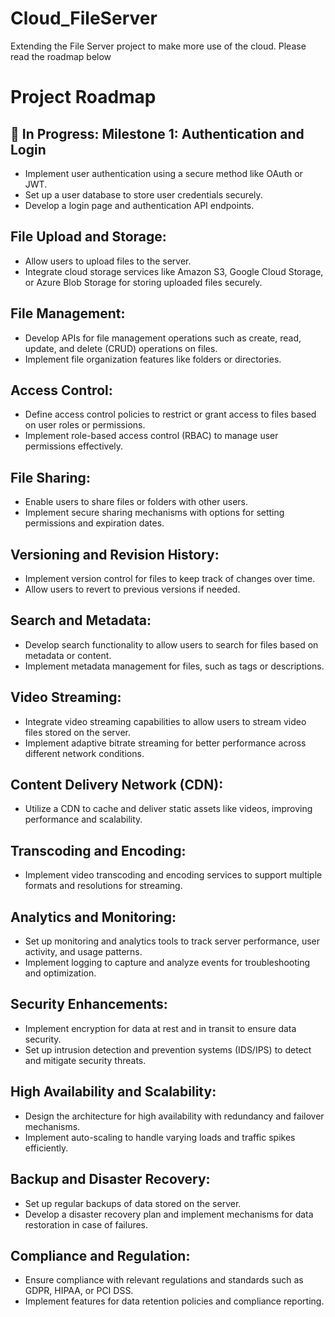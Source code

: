 # Cloud_FileServer
Extending the File Server project to make more use of the cloud. Please read the roadmap below


# Project Roadmap

## 🚀 In Progress: Milestone 1: Authentication and Login
- Implement user authentication using a secure method like OAuth or JWT.
- Set up a user database to store user credentials securely.
- Develop a login page and authentication API endpoints.

## File Upload and Storage:
- Allow users to upload files to the server.
- Integrate cloud storage services like Amazon S3, Google Cloud Storage, or Azure Blob Storage for storing uploaded files securely.

## File Management:
- Develop APIs for file management operations such as create, read, update, and delete (CRUD) operations on files.
- Implement file organization features like folders or directories.

## Access Control:
- Define access control policies to restrict or grant access to files based on user roles or permissions.
- Implement role-based access control (RBAC) to manage user permissions effectively.

## File Sharing:
- Enable users to share files or folders with other users.
- Implement secure sharing mechanisms with options for setting permissions and expiration dates.

## Versioning and Revision History:
- Implement version control for files to keep track of changes over time.
- Allow users to revert to previous versions if needed.

## Search and Metadata:
- Develop search functionality to allow users to search for files based on metadata or content.
- Implement metadata management for files, such as tags or descriptions.

## Video Streaming:
- Integrate video streaming capabilities to allow users to stream video files stored on the server.
- Implement adaptive bitrate streaming for better performance across different network conditions.

## Content Delivery Network (CDN):
- Utilize a CDN to cache and deliver static assets like videos, improving performance and scalability.

## Transcoding and Encoding:
- Implement video transcoding and encoding services to support multiple formats and resolutions for streaming.

## Analytics and Monitoring:
- Set up monitoring and analytics tools to track server performance, user activity, and usage patterns.
- Implement logging to capture and analyze events for troubleshooting and optimization.

## Security Enhancements:
- Implement encryption for data at rest and in transit to ensure data security.
- Set up intrusion detection and prevention systems (IDS/IPS) to detect and mitigate security threats.

## High Availability and Scalability:
- Design the architecture for high availability with redundancy and failover mechanisms.
- Implement auto-scaling to handle varying loads and traffic spikes efficiently.

## Backup and Disaster Recovery:
- Set up regular backups of data stored on the server.
- Develop a disaster recovery plan and implement mechanisms for data restoration in case of failures.

## Compliance and Regulation:
- Ensure compliance with relevant regulations and standards such as GDPR, HIPAA, or PCI DSS.
- Implement features for data retention policies and compliance reporting.